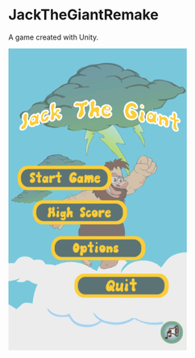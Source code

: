 # JackTheGiantRemake
A game created with Unity.

![alt tag](/screenshot/menu.png "Description goes here")

